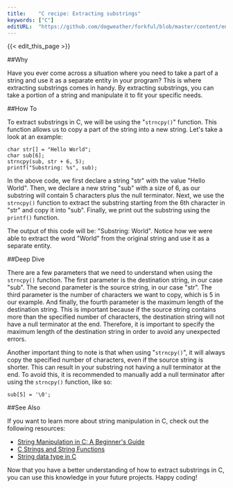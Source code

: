 ```yaml
---
title:    "C recipe: Extracting substrings"
keywords: ["C"]
editURL:  "https://github.com/dogweather/forkful/blob/master/content/en/c/extracting-substrings.md"
---
```


{{< edit_this_page >}}

##Why

Have you ever come across a situation where you need to take a part of a string and use it as a separate entity in your program? This is where extracting substrings comes in handy. By extracting substrings, you can take a portion of a string and manipulate it to fit your specific needs.

##How To

To extract substrings in C, we will be using the "```strncpy()```" function. This function allows us to copy a part of the string into a new string. Let's take a look at an example:

```
char str[] = "Hello World";
char sub[6];
strncpy(sub, str + 6, 5);
printf("Substring: %s", sub);
```

In the above code, we first declare a string "str" with the value "Hello World". Then, we declare a new string "sub" with a size of 6, as our substring will contain 5 characters plus the null terminator. Next, we use the ```strncpy()``` function to extract the substring starting from the 6th character in "str" and copy it into "sub". Finally, we print out the substring using the ```printf()``` function.

The output of this code will be: "Substring: World". Notice how we were able to extract the word "World" from the original string and use it as a separate entity.

##Deep Dive

There are a few parameters that we need to understand when using the ```strncpy()``` function. The first parameter is the destination string, in our case "sub". The second parameter is the source string, in our case "str". The third parameter is the number of characters we want to copy, which is 5 in our example. And finally, the fourth parameter is the maximum length of the destination string. This is important because if the source string contains more than the specified number of characters, the destination string will not have a null terminator at the end. Therefore, it is important to specify the maximum length of the destination string in order to avoid any unexpected errors.

Another important thing to note is that when using "```strncpy()```", it will always copy the specified number of characters, even if the source string is shorter. This can result in your substring not having a null terminator at the end. To avoid this, it is recommended to manually add a null terminator after using the ```strncpy()``` function, like so:

```
sub[5] = '\0';
```

##See Also

If you want to learn more about string manipulation in C, check out the following resources:

- [String Manipulation in C: A Beginner's Guide](https://www.geeksforgeeks.org/string-manipulations-in-c-without-using-library-functions/)
- [C Strings and String Functions](https://www.tutorialspoint.com/cprogramming/c_strings.htm)
- [String data type in C](https://www.programiz.com/c-programming/c-strings)

Now that you have a better understanding of how to extract substrings in C, you can use this knowledge in your future projects. Happy coding!